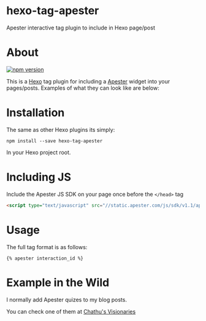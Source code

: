 # hexo-tag-apester
Apester interactive tag plugin to include in Hexo page/post

# About
[![npm version](https://badge.fury.io/js/hexo-tag-apester.svg)](https://badge.fury.io/js/hexo-tag-apester)

This is a [Hexo](https://hexo.io) tag plugin for including a [Apester](http://apester.com) widget into your pages/posts. Examples of what they can look like are below:


# Installation
The same as other Hexo plugins its simply:

```npm install --save hexo-tag-apester```

In your Hexo project root.

# Including JS

Include the Apester JS SDK on your page once before the `</head>` tag

```html
<script type="text/javascript" src="//static.apester.com/js/sdk/v1.1/apester-sdk.min.js"></script>
```

# Usage

The full tag format is as follows:

```
{% apester interaction_id %}
```


# Example in the Wild
I normally add Apester quizes to my blog posts.

You can check one of them at [Chathu's Visionaries](http://chathu.me/2015/09/30/codeIgniter-3-session-file-driver/)

